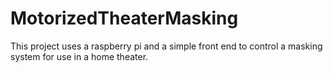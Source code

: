 # MotorizedTheaterMasking
This project uses a raspberry pi and a simple front end to control a masking system for use in a home theater.
